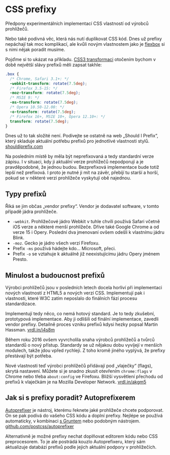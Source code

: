 CSS prefixy
===========

Předpony experimentálních implementací CSS vlastností od výrobců prohlížečů. 

Nebo také podivná věc, která nás nutí duplikovat CSS kód. Dnes už prefixy nepáchají tak moc komplikací, ale kvůli novým vlastnostem jako je [flexbox](css-flexbox.md) si s nimi nějak poradit musíme.

Pojďme si to ukázat na příkladu. [CSS3 transformaci](css3-transforms.md) otočením bychom v době největší slávy prefixů měli zapsat takhle:

```css
.box {
  /* Chrome, Safari 3.1+: */
  -webkit-transform: rotate(7.5deg);
  /* Firefox 3.5-15: */
  -moz-transform: rotate(7.5deg);
  /* MSIE 9: */
  -ms-transform: rotate(7.5deg);
  /* Opera 10.50-12.00: */
  -o-transform: rotate(7.5deg);
  /* Firefox 16+, MSIE 10+, Opera 12.10+: */
  transform: rotate(7.5deg);
}
```

Dnes už to tak složité není. Podívejte se ostatně na web „Should I Prefix“, který skladuje aktuální potřebu prefixů pro jednotlivé vlastnosti stylů. [shouldiprefix.com](http://shouldiprefix.com/)

Na posledním místě by měla být neprefixovaná a tedy standardní verze zápisu. I v situaci, kdy ji aktuální verze prohlížečů nepodporují a je pravděpodobné, že jednou budou. Bezprefixová implementace bude totiž lepší než prefixová. I proto je nutné ji mít na závěr, přebíjí tu starší a horší, pokud se v některé verzi prohlížeče vyskytují obě najednou.

Typy prefixů
------------

Říká se jim občas „vendor prefixy“. Vendor je dodavatel software, v tomto případě jádra prohlížeče.

* `-webkit`. Prohlížečové jádro Webkit v tuhle chvíli používá Safari včetně iOS verze a některé menší prohlížeče. Dříve také Google Chrome a od verze 15 i Opery. Poslední dva jmenovaní ovšem odešli k vlastnímu jádru Blink.
* `-moz`. Gecko je jádro všech verzí Firefoxu.
* Prefix `-ms` používá hádejte kdo… Microsoft, přeci.
* Prefix `-o` se vztahuje k aktuálně již neexistujícímu jádru Opery jménem Presto.


Minulost a budoucnost prefixů
-----------------------------

Výrobci prohlížečů jsou v posledních letech docela horliví při implementaci nových vlastností z HTML5 a nových verzí CSS. Implementují pak i vlastnosti, které W3C zatím neposlalo do finálních fází procesu standardizace. 

Implementují tedy něco, co nemá hotový standard. Je to tedy zkušební, prototypová implementace. Aby ji odlišili od finální implementace, zavedli vendor prefixy. Detailně proces vzniku prefixů kdysi hezky popsal Martin Hassman. [vrdl.in/i4s8m](https://blog.root.cz/met/k-cemu-jsou-v-css-potreba-vendor-prefixy/)

Během roku 2016 ovšem vyvrcholila snaha výrobců prohlížečů a tvůrců standardů o nový přístup. Standardy se už nějakou dobu vyvíjejí v menších modulech, takže jdou vpřed rychleji. Z toho kromě jiného vyplývá, že prefixy přestávají být potřeba.

Nové vlastnosti teď výrobci prohlížečů přidávají pod „vlaječky“ (flags), skrytá nastavení. Můžete si je snadno zkusit otevřením `chrome:flags` v Chrome nebo třeba `about:config` ve Firefoxu. Bližší vysvětlení přechodu od prefixů k vlaječkám je na Mozilla Developer Network.
[vrdl.in/akgm5](https://developer.mozilla.org/en-US/docs/Glossary/Vendor_Prefix)

Jak si s prefixy poradit? Autoprefixerem
----------------------------------------

[Autoprefixer](autoprefixer.md) je nástroj, kterému řeknete jaké prohlížeče chcete podporovat. On se pak podívá do vašeho CSS kódu a doplní prefixy. Nejlépe se používá automaticky, v kombinaci [s Gruntem](grunt.md) nebo podobným nástrojem. [github.com/postcss/autoprefixer](https://github.com/postcss/autoprefixer)

Alternativně je možné prefixy nechat doplňovat editorem kódu nebo CSS preprocesorem. To je ale postrádá kouzlo Autoprefixeru, který sám aktualizuje databázi prefixů podle jejich aktuální podpory v prohlížečích.
